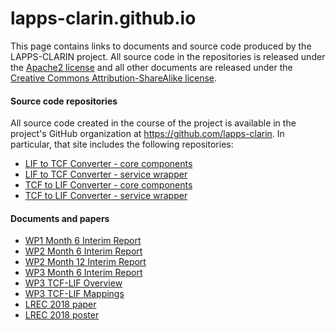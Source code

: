 # lapps-clarin.github.io

This page contains links to documents and source code produced by the LAPPS-CLARIN project. All source code in the repositories is released under the [Apache2 license](https://www.apache.org/licenses/LICENSE-2.0) and all other documents are released under the [Creative Commons Attribution-ShareAlike license](https://creativecommons.org/licenses/by/4.0/).

#### Source code repositories

All source code created in the course of the project is available in the project's GitHub organization at https://github.com/lapps-clarin. In particular, that site includes the following repositories:

- [LIF to TCF Converter - core components](https://github.com/lapps-clarin/lapps-lif-library)
- [LIF to TCF Converter - service wrapper](https://github.com/lapps-clarin/service-lapps-converter)
- [TCF to LIF Converter - core components](https://github.com/lappsgrid-services/org.lappsgrid.converters.tcf)
- [TCF to LIF Converter - service wrapper](https://github.com/lappsgrid-services/org.lappsgrid.converters.tcf.service)

#### Documents and papers

- [WP1 Month 6 Interim Report](documents/techreports/WP1-M6-MellonTechReport-AAI.pdf)
- [WP2 Month 6 Interim Report](documents/techreports/WP2-M6-MellonTechReport.pdf)
- [WP2 Month 12 Interim Report](documents/techreports/WP2-M12-MellonTechReport.pdf)
- [WP3 Month 6 Interim Report](documents/techreports/WP3-M6-MellonTechReport.pdf)
- [WP3 TCF-LIF Overview](documents/techreports/tcf-lif-overview/tcf-lif-overview.pdf)
- [WP3 TCF-LIF Mappings](documents/techreports/tcf-lif-mappings/tcf-lif-mappings.pdf)
- [LREC 2018 paper](documents/papers/lrec-2018-bridging-lapps-grid.pdf)
- [LREC 2018 poster](documents/papers/2018-LREC-Poster.pdf)

